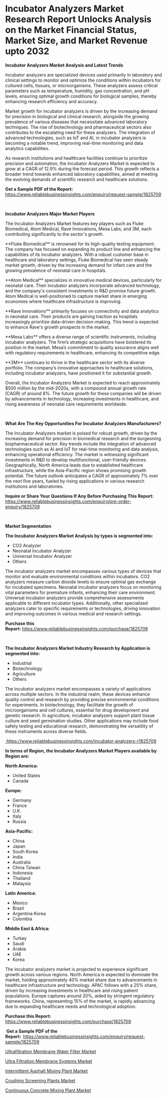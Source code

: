 <p><h1>Incubator Analyzers Market Research Report Unlocks Analysis on the Market Financial Status, Market Size, and Market Revenue upto 2032</h1></p><p><strong>Incubator Analyzers Market Analysis and Latest Trends</strong></p>
<p><p>Incubator analyzers are specialized devices used primarily in laboratory and clinical settings to monitor and optimize the conditions within incubators for cultured cells, tissues, or microorganisms. These analyzers assess critical parameters such as temperature, humidity, gas concentration, and pH levels, ensuring optimal growth conditions for biological samples, thereby enhancing research efficiency and accuracy.</p><p>Market growth for incubator analyzers is driven by the increasing demand for precision in biological and clinical research, alongside the growing prevalence of various diseases that necessitate advanced laboratory techniques. The rise of biotechnology and pharmaceutical sectors also contributes to the escalating need for these analyzers. The integration of advanced technologies, such as IoT and AI, in incubator analyzers is becoming a notable trend, improving real-time monitoring and data analytics capabilities.</p><p>As research institutions and healthcare facilities continue to prioritize precision and automation, the Incubator Analyzers Market is expected to grow at a CAGR of 12.9% during the forecast period. This growth reflects a broader trend towards enhanced laboratory capabilities, aimed at meeting the evolving demands of scientific research and healthcare solutions.</p></p>
<p><strong>Get a Sample PDF of the Report:&nbsp;</strong> <a href="https://www.reliablebusinessinsights.com/enquiry/request-sample/1825709?utm_campaign=3083&utm_medium=2&utm_source=Github&utm_content=ia&utm_term=12042025&utm_id=incubator-analyzers">https://www.reliablebusinessinsights.com/enquiry/request-sample/1825709</a></p>
<p>&nbsp;</p>
<p><strong>Incubator Analyzers Major Market Players</strong></p>
<p><p>The Incubator Analyzers Market features key players such as Fluke Biomedical, Atom Medical, Rave Innovations, Mesa Labs, and 3M, each contributing significantly to the sector's growth.</p><p>**Fluke Biomedical** is renowned for its high-quality testing equipment. The company has focused on expanding its product line and enhancing the capabilities of its incubator analyzers. With a robust customer base in healthcare and laboratory settings, Fluke Biomedical has seen steady market growth, driven by the increasing demand for infant care and the growing prevalence of neonatal care in hospitals.</p><p>**Atom Medical** specializes in innovative medical devices, particularly for neonatal care. Their incubator analyzers incorporate advanced technology, and the company's consistent investments in R&D promise future growth. Atom Medical is well-positioned to capture market share in emerging economies where healthcare infrastructure is improving.</p><p>**Rave Innovations** primarily focuses on connectivity and data analytics in neonatal care. Their products are gaining traction as hospitals increasingly prioritize data-driven decision-making. This trend is expected to enhance Rave's growth prospects in the market.</p><p>**Mesa Labs** offers a diverse range of scientific instruments, including incubator analyzers. The firm’s strategic acquisitions have bolstered its position in the market. Mesa’s commitment to quality assurance aligns well with regulatory requirements in healthcare, enhancing its competitive edge.</p><p>**3M** continues to thrive in the healthcare sector with its diverse portfolio. The company’s innovative approaches to healthcare solutions, including incubator analyzers, have positioned it for substantial growth.</p><p>Overall, the Incubator Analyzers Market is expected to reach approximately $500 million by the mid-2020s, with a compound annual growth rate (CAGR) of around 8%. The future growth for these companies will be driven by advancements in technology, increasing investments in healthcare, and rising awareness of neonatal care requirements worldwide.</p></p>
<p>&nbsp;</p>
<p><strong>What Are The Key Opportunities For Incubator Analyzers Manufacturers?</strong></p>
<p><p>The Incubator Analyzers market is poised for robust growth, driven by the increasing demand for precision in biomedical research and the burgeoning biopharmaceutical sector. Key trends include the integration of advanced technologies such as AI and IoT for real-time monitoring and data analysis, enhancing operational efficiency. The market is witnessing significant investments in R&D to develop multifunctional, user-friendly devices. Geographically, North America leads due to established healthcare infrastructure, while the Asia-Pacific region shows promising growth potential. The future outlook anticipates a CAGR of approximately 7% over the next five years, fueled by rising applications in various research institutions and laboratories.</p></p>
<p><strong>Inquire or Share Your Questions If Any Before Purchasing This Report:</strong> <a href="https://www.reliablebusinessinsights.com/enquiry/pre-order-enquiry/1825709?utm_campaign=3083&utm_medium=2&utm_source=Github&utm_content=ia&utm_term=12042025&utm_id=incubator-analyzers">https://www.reliablebusinessinsights.com/enquiry/pre-order-enquiry/1825709</a></p>
<p>&nbsp;</p>
<p><strong>Market Segmentation</strong></p>
<p><strong>The Incubator Analyzers Market Analysis by types is segmented into:</strong></p>
<p><ul><li>CO2 Analyzer</li><li>Neonatal Incubator Analyzer</li><li>Universal Incubator Analyzer</li><li>Others</li></ul></p>
<p><p>The incubator analyzers market encompasses various types of devices that monitor and evaluate environmental conditions within incubators. CO2 analyzers measure carbon dioxide levels to ensure optimal gas exchange for incubated specimens. Neonatal incubator analyzers focus on monitoring vital parameters for premature infants, enhancing their care environment. Universal incubator analyzers provide comprehensive assessments applicable to different incubator types. Additionally, other specialized analyzers cater to specific requirements or technologies, driving innovation and improving outcomes in various medical and research settings.</p></p>
<p><strong>Purchase this Report:&nbsp;</strong><a href="https://www.reliablebusinessinsights.com/purchase/1825709?utm_campaign=3083&utm_medium=2&utm_source=Github&utm_content=ia&utm_term=12042025&utm_id=incubator-analyzers">https://www.reliablebusinessinsights.com/purchase/1825709</a></p>
<p>&nbsp;</p>
<p><strong>The Incubator Analyzers Market Industry Research by Application is segmented into:</strong></p>
<p><ul><li>Industrial</li><li>Biotechnology</li><li>Agriculture</li><li>Others</li></ul></p>
<p><p>The incubator analyzers market encompasses a variety of applications across multiple sectors. In the industrial realm, these devices enhance quality control and research by providing precise environmental conditions for experiments. In biotechnology, they facilitate the growth of microorganisms and cell cultures, essential for drug development and genetic research. In agriculture, incubator analyzers support plant tissue culture and seed germination studies. Other applications may include food safety testing and educational research, demonstrating the versatility of these instruments across diverse fields.</p></p>
<p><a href="https://www.reliablebusinessinsights.com/incubator-analyzers-r1825709?utm_campaign=3083&utm_medium=2&utm_source=Github&utm_content=ia&utm_term=12042025&utm_id=incubator-analyzers">&nbsp;https://www.reliablebusinessinsights.com/incubator-analyzers-r1825709</a></p>
<p><strong>In terms of Region, the Incubator Analyzers Market Players available by Region are:</strong></p>
<p>
    <p> <strong> North America: </strong>
        <ul>
            <li>United States</li>
            <li>Canada</li>
        </ul>
        </p> 
    <p> <strong> Europe: </strong>
        <ul>
            <li>Germany</li>
            <li>France</li>
            <li>U.K.</li>
            <li>Italy</li>
            <li>Russia</li>
        </ul>
        </p> 
    <p> <strong> Asia-Pacific: </strong>
        <ul>
            <li>China</li>
            <li>Japan</li>
            <li>South Korea</li>
            <li>India</li>
            <li>Australia</li>
            <li>China Taiwan</li>
            <li>Indonesia</li>
            <li>Thailand</li>
            <li>Malaysia</li>
        </ul>
        </p> 
    <p> <strong> Latin America: </strong>
        <ul>
            <li>Mexico</li>
            <li>Brazil</li>
            <li>Argentina Korea</li>
            <li>Colombia</li>
        </ul>
        </p> 
    <p> <strong> Middle East & Africa: </strong>
        <ul>
            <li>Turkey</li>
            <li>Saudi</li>
            <li>Arabia</li>
            <li>UAE</li>
            <li>Korea</li>
        </ul>
    </p>
    </p>
<p><p>The incubator analyzers market is projected to experience significant growth across various regions. North America is expected to dominate the market, holding approximately 40% market share due to advancements in healthcare infrastructure and technology. APAC follows with a 25% share, driven by increasing investments in healthcare and rising patient populations. Europe captures around 20%, aided by stringent regulatory frameworks. China, representing 15% of the market, is rapidly advancing due to expanding healthcare needs and technological adoption.</p></p>
<p><strong>Purchase this Report: </strong><a href="https://www.reliablebusinessinsights.com/purchase/1825709?utm_campaign=3083&utm_medium=2&utm_source=Github&utm_content=ia&utm_term=12042025&utm_id=incubator-analyzers">https://www.reliablebusinessinsights.com/purchase/1825709</a></p>
<p>&nbsp;<strong>Get a Sample PDF of the Report:&nbsp;&nbsp;</strong><a href="https://www.reliablebusinessinsights.com/enquiry/request-sample/1825709?utm_campaign=3083&utm_medium=2&utm_source=Github&utm_content=ia&utm_term=12042025&utm_id=incubator-analyzers">https://www.reliablebusinessinsights.com/enquiry/request-sample/1825709</a></p>
<p><strong></strong></p>
<p><p><a href="https://github.com/semenbobbaxu/Market-Research-Report-List-1/blob/main/ultrafiltration-membrane-water-filter-market.md?utm_campaign=3083&utm_medium=2&utm_source=Github&utm_content=ia&utm_term=12042025&utm_id=incubator-analyzers">Ultrafiltration Membrane Water Filter Market</a></p><p><a href="https://github.com/irisadoranrx/Market-Research-Report-List-1/blob/main/ultra-filtration-membrane-systems-market.md?utm_campaign=3083&utm_medium=2&utm_source=Github&utm_content=ia&utm_term=12042025&utm_id=incubator-analyzers">Ultra Filtration Membrane Systems Market</a></p><p><a href="https://github.com/milievkulov/Market-Research-Report-List-1/blob/main/intermittent-asphalt-mixing-plant-market.md?utm_campaign=3083&utm_medium=2&utm_source=Github&utm_content=ia&utm_term=12042025&utm_id=incubator-analyzers">Intermittent Asphalt Mixing Plant Market</a></p><p><a href="https://github.com/roffefaith6l/Market-Research-Report-List-1/blob/main/crushing-screening-plants-market.md?utm_campaign=3083&utm_medium=2&utm_source=Github&utm_content=ia&utm_term=12042025&utm_id=incubator-analyzers">Crushing Screening Plants Market</a></p><p><a href="https://github.com/erkidrhoy/Market-Research-Report-List-1/blob/main/continuous-concrete-mixing-plant-market.md?utm_campaign=3083&utm_medium=2&utm_source=Github&utm_content=ia&utm_term=12042025&utm_id=incubator-analyzers">Continuous Concrete Mixing Plant Market</a></p></p>